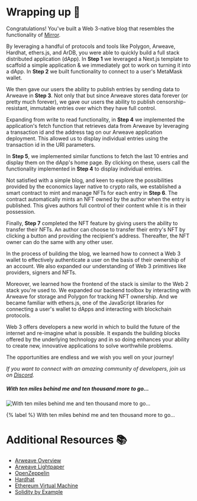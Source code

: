 # Wrapping up 🎁

Congratulations! You've built a Web 3-native blog that resembles the functionality of [Mirror](https://mirror.xyz/).

By leveraging a handful of protocols and tools like Polygon, Arweave, Hardhat, ethers.js, and ArDB, you were able to quickly build a full stack distributed application (dApp). In **Step 1** we leveraged a Next.js template to scaffold a simple application & we immediately got to work on turning it into a dApp. In **Step 2** we built functionality to connect to a user's MetaMask wallet.

We then gave our users the ability to publish entries by sending data to Arweave in **Step 3**. Not only that but since Arweave stores data forever (or pretty much forever), we gave our users the ability to publish censorship-resistant, immutable entries over which they have full control.

Expanding from write to read functionality, in **Step 4** we implemented the application's fetch function that retrieves data from Arweave by leveraging a transaction id and the address tag on our Arweave application deployment. This allowed us to display individual entries using the transaction id in the URI parameters.

In **Step 5**, we implemented similar functions to fetch the last 10 entries and display them on the dApp's home page. By clicking on these, users call the functionality implemented in **Step 4** to display individual entries.

Not satisfied with a simple blog, and keen to explore the possibilities provided by the economics layer native to crypto rails, we established a smart contract to mint and manage NFTs for each entry in **Step 6**. The contract automatically mints an NFT owned by the author when the entry is published. This gives authors full control of their content while it is in their possession. 

Finally, **Step 7** completed the NFT feature by giving users the ability to transfer their NFTs. An author can choose to transfer their entry's NFT by clicking a button and providing the recipient's address. Thereafter, the NFT owner can do the same with any other user.

In the process of building the blog, we learned how to connect a Web 3 wallet to effectively authenticate a user on the basis of their ownership of an account. We also expanded our understanding of Web 3 primitives like providers, signers and NFTs. 

Moreover, we learned how the frontend of the stack is similar to the Web 2 stack you're used to. We expanded our backend toolbox by interacting with Arweave for storage and Polygon for tracking NFT ownership. And we became familiar with ethers.js, one of the JavaScript libraries for connecting a user's wallet to dApps and interacting with blockchain protocols.

Web 3 offers developers a new world in which to build the future of the internet and re-imagine what is possible. It expands the building blocks offered by the underlying technology and in so doing enhances your ability to create new, innovative applications to solve worthwhile problems. 

The opportunities are endless and we wish you well on your journey!

_If you want to connect with an amazing community of developers, join us on [Discord](https://figment.io/devchat)._

##### _With ten miles behind me and ten thousand more to go…_
![With ten miles behind me and ten thousand more to go…](https://raw.githubusercontent.com/figment-networks/learn-tutorials/mirror-tutorial/mirror/assets/hike.jpeg?raw=true)

{% label %}
With ten miles behind me and ten thousand more to go…

# Additional Resources 📚

- [Arweave Overview](https://www.arweave.org/technology)
- [Arweave Lightpaper](https://www.arweave.org/files/arweave-lightpaper.pdf)
- [OpenZeppelin](https://openzeppelin.com/)
- [Hardhat](https://hardhat.org/)
- [Ethereum Virtual Machine](https://ethereum.org/en/developers/docs/evm/)
- [Solidity by Example](https://solidity-by-example.org/)
